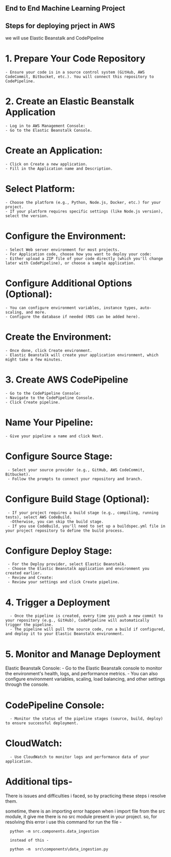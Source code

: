 ## End to End Machine Learning Project


## Steps for deploying prject in AWS

we will use Elastic Beanstalk and CodePipeline


# 1. Prepare Your Code Repository
    - Ensure your code is in a source control system (GitHub, AWS CodeCommit, Bitbucket, etc.). You will connect this repository to CodePipeline.
# 2. Create an Elastic Beanstalk Application
    - Log in to AWS Management Console:
    - Go to the Elastic Beanstalk Console.
#  Create an Application:
    - Click on Create a new application.
    - Fill in the Application name and Description.
#  Select Platform:
    - Choose the platform (e.g., Python, Node.js, Docker, etc.) for your project.
    - If your platform requires specific settings (like Node.js version), select the version.
#  Configure the Environment:
    - Select Web server environment for most projects.
    - For Application code, choose how you want to deploy your code:
    - Either upload a ZIP file of your code directly (which you'll change later with CodePipeline), or choose a sample application.
#  Configure Additional Options (Optional):
    - You can configure environment variables, instance types, auto-scaling, and more.
    - Configure the database if needed (RDS can be added here).
#  Create the Environment:
    - Once done, click Create environment.
    - Elastic Beanstalk will create your application environment, which might take a few minutes.
# 3. Create AWS CodePipeline
    - Go to the CodePipeline Console:
    - Navigate to the CodePipeline Console.
    - Click Create pipeline.
#  Name Your Pipeline:
    - Give your pipeline a name and click Next.
#  Configure Source Stage:
     - Select your source provider (e.g., GitHub, AWS CodeCommit, Bitbucket).
     - Follow the prompts to connect your repository and branch.
#  Configure Build Stage (Optional):
     - If your project requires a build stage (e.g., compiling, running tests), select AWS CodeBuild.
      -Otherwise, you can skip the build stage.
     - If you use CodeBuild, you'll need to set up a buildspec.yml file in your project repository to define the build process.
#  Configure Deploy Stage:
     - For the Deploy provider, select Elastic Beanstalk.
     - Choose the Elastic Beanstalk application and environment you created earlier.
     - Review and Create:
     - Review your settings and click Create pipeline.
# 4. Trigger a Deployment
      - Once the pipeline is created, every time you push a new commit to your repository (e.g., GitHub), CodePipeline will automatically trigger the pipeline.
      - The pipeline will pull the source code, run a build if configured, and deploy it to your Elastic Beanstalk environment.
# 5. Monitor and Manage Deployment
   Elastic Beanstalk Console:
     - Go to the Elastic Beanstalk console to monitor the environment's health, logs, and performance metrics.
     - You can also configure environment variables, scaling, load balancing, and other settings through the console.
#   CodePipeline Console:
      - Monitor the status of the pipeline stages (source, build, deploy) to ensure successful deployment.
#  CloudWatch:
      - Use CloudWatch to monitor logs and performance data of your application.







# Additional tips-

There is issues and difficulties i faced, so by practicing these steps i resolve them.

sometime, there is an importing error happen when i import file from the src module, it give me there is no src module present in your project.
so, for resolving this error i use this command for run the file - 

      python -m src.components.data_ingestion
      
      instead of this -
    
      python -m  src\components\data_ingestion.py